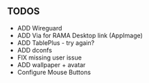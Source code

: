 ## TODOS
- ADD Wireguard
- ADD Via for RAMA Desktop link (AppImage)
- ADD TablePlus - try again?
- ADD dconfs
- FIX missing user issue
- ADD wallpaper + avatar
- Configure Mouse Buttons
